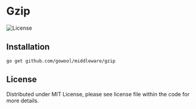 # Gzip

![License](https://img.shields.io/dub/l/vibe-d.svg)

## Installation

```shell
go get github.com/gowool/middleware/gzip
```

## License

Distributed under MIT License, please see license file within the code for more details.
